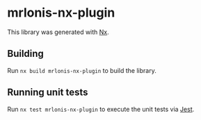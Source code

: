 # mrlonis-nx-plugin

This library was generated with [Nx](https://nx.dev).

## Building

Run `nx build mrlonis-nx-plugin` to build the library.

## Running unit tests

Run `nx test mrlonis-nx-plugin` to execute the unit tests via [Jest](https://jestjs.io).
